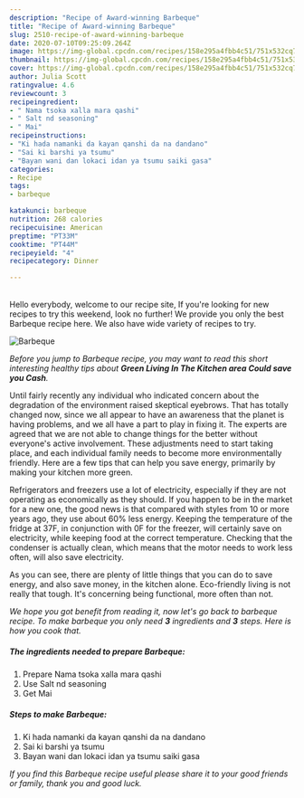 ```yaml
---
description: "Recipe of Award-winning Barbeque"
title: "Recipe of Award-winning Barbeque"
slug: 2510-recipe-of-award-winning-barbeque
date: 2020-07-10T09:25:09.264Z
image: https://img-global.cpcdn.com/recipes/158e295a4fbb4c51/751x532cq70/barbeque-recipe-main-photo.jpg
thumbnail: https://img-global.cpcdn.com/recipes/158e295a4fbb4c51/751x532cq70/barbeque-recipe-main-photo.jpg
cover: https://img-global.cpcdn.com/recipes/158e295a4fbb4c51/751x532cq70/barbeque-recipe-main-photo.jpg
author: Julia Scott
ratingvalue: 4.6
reviewcount: 3
recipeingredient:
- " Nama tsoka xalla mara qashi"
- " Salt nd seasoning"
- " Mai"
recipeinstructions:
- "Ki hada namanki da kayan qanshi da na dandano"
- "Sai ki barshi ya tsumu"
- "Bayan wani dan lokaci idan ya tsumu saiki gasa"
categories:
- Recipe
tags:
- barbeque

katakunci: barbeque 
nutrition: 268 calories
recipecuisine: American
preptime: "PT33M"
cooktime: "PT44M"
recipeyield: "4"
recipecategory: Dinner

---
```

<br>
Hello everybody, welcome to our recipe site, If you're looking for new recipes to try this weekend, look no further! We provide you only the best Barbeque recipe here. We also have wide variety of recipes to try.
<br>


![Barbeque](https://img-global.cpcdn.com/recipes/158e295a4fbb4c51/751x532cq70/barbeque-recipe-main-photo.jpg)

<i>Before you jump to Barbeque recipe, you may want to read this short interesting healthy tips about 
<strong>Green Living In The Kitchen area Could save you Cash</strong>.</i>
</br>

Until fairly recently any individual who indicated concern about the degradation of the environment raised skeptical eyebrows. That has totally changed now, since we all appear to have an awareness that the planet is having problems, and we all have a part to play in fixing it. The experts are agreed that we are not able to change things for the better without everyone's active involvement. These adjustments need to start taking place, and each individual family needs to become more environmentally friendly. Here are a few tips that can help you save energy, primarily by making your kitchen more green.

Refrigerators and freezers use a lot of electricity, especially if they are not operating as economically as they should. If you happen to be in the market for a new one, the good news is that compared with styles from 10 or more years ago, they use about 60% less energy. Keeping the temperature of the fridge at 37F, in conjunction with 0F for the freezer, will certainly save on electricity, while keeping food at the correct temperature. Checking that the condenser is actually clean, which means that the motor needs to work less often, will also save electricity.

As you can see, there are plenty of little things that you can do to save energy, and also save money, in the kitchen alone. Eco-friendly living is not really that tough. It's concerning being functional, more often than not.


<i>We hope you got benefit from reading it, now let's go back to barbeque recipe. To make barbeque you only need <strong>3</strong> ingredients and <strong>3</strong> steps. Here is how you cook that.
</i>

##### The ingredients needed to prepare Barbeque:

1. Prepare  Nama tsoka xalla mara qashi
1. Use  Salt nd seasoning
1. Get  Mai


##### Steps to make Barbeque:

1. Ki hada namanki da kayan qanshi da na dandano
1. Sai ki barshi ya tsumu
1. Bayan wani dan lokaci idan ya tsumu saiki gasa


<i>If you find this Barbeque recipe useful please share it to your good friends or family, thank you and good luck.</i>
